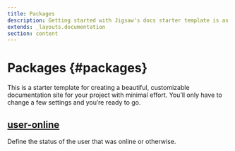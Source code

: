 ```yaml
---
title: Packages
description: Getting started with Jigsaw's docs starter template is as easy as 1, 2, 3.
extends: _layouts.documentation
section: content
---
```


# Packages {#packages}

This is a starter template for creating a beautiful, customizable documentation site for your project with minimal effort. You’ll only have to change a few settings and you’re ready to go.

## [user-online](/docs/package-user-online)
Define the status of the user that was online or otherwise.
